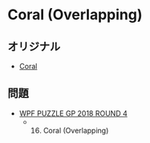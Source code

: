 # Coral (Overlapping)

## オリジナル
- [Coral](coral.md)

## 問題
- [WPF PUZZLE GP 2018 ROUND 4](../questions/wpfpgp2018-4.md)
	- 16. Coral (Overlapping)
